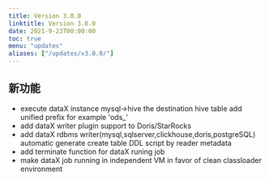 ```yaml
---
title: Version 3.0.0
linktitle: Version 3.0.0
date: 2021-9-23T00:00:00
toc: true
menu: "updates"
aliases: ["/updates/v3.0.0/"]
---
```


## 新功能

* execute dataX instance mysql->hive the destination hive table add unified prefix for example 'ods_'
* add dataX writer plugin support to Doris/StarRocks
* add dataX rdbms writer(mysql,sqlserver,clickhouse,doris,postgreSQL) automatic generate create table DDL script by reader metadata
* add terminate function for dataX runing job
* make dataX job running in independent VM in favor of clean classloader environment


